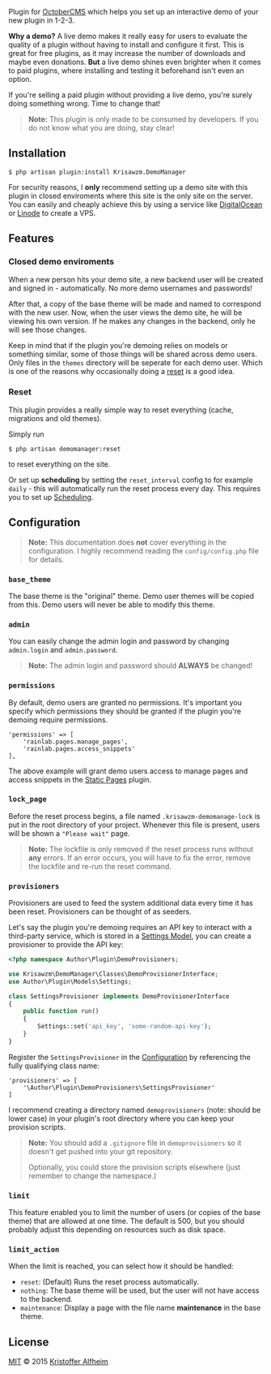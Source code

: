 Plugin for [OctoberCMS](https://octobercms.com/) which helps you set up an interactive demo of your new plugin in 1-2-3.

**Why a demo?** A live demo makes it really easy for users to evaluate the quality of a plugin without having to install and configure it first. This is great for free plugins, as it may increase the number of downloads and maybe even donations. **But** a live demo shines even brighter when it comes to paid plugins, where installing and testing it beforehand isn't even an option.

If you're selling a paid plugin without providing a live demo, you're surely doing something wrong. Time to change that!

> **Note:** This plugin is only made to be consumed by developers. If you do not know what you are doing, stay clear!

## Installation

    $ php artisan plugin:install Krisawzm.DemoManager

For security reasons, I **only** recommend setting up a demo site with this plugin in closed enviroments where this site is the only site on the server. You can easily and cheaply achieve this by using a service like [DigitalOcean](https://www.digitalocean.com/) or [Linode](https://www.linode.com/) to create a VPS.

## Features

### Closed demo enviroments

When a new person hits your demo site, a new backend user will be created and signed in - automatically. No more demo usernames and passwords!

After that, a copy of the base theme will be made and named to correspond with the new user. Now, when the user views the demo site, he will be viewing his own version. If he makes any changes in the backend, only he will see those changes.

Keep in mind that if the plugin you're demoing relies on models or something similar, some of those things will be shared across demo users. Only files in the `themes` directory will be seperate for each demo user. Which is one of the reasons why occasionally doing a [reset](#reset) is a good idea.

### Reset

This plugin provides a really simple way to reset everything (cache, migrations and old themes).

Simply run

    $ php artisan demomanager:reset

to reset everything on the site.

Or set up **scheduling** by setting the `reset_interval` config to for example `daily` - this will automatically run the reset process every day. This requires you to set up [Scheduling](http://laravel.com/docs/5.0/artisan#scheduling-artisan-commands).

## Configuration

> **Note:** This documentation does **not** cover everything in the configuration. I highly recommend reading the `config/config.php` file for details.

### `base_theme`

The base theme is the "original" theme. Demo user themes will be copied from this. Demo users will never be able to modify this theme.

### `admin`

You can easily change the admin login and password by changing `admin.login` and `admin.password`.

> **Note:** The admin login and password should **ALWAYS** be changed!

### `permissions`

By default, demo users are granted no permissions. It's important you specify which permissions they should be granted if the plugin you're demoing require permissions.

    'permissions' => [
        'rainlab.pages.manage_pages',
        'rainlab.pages.access_snippets'
    ],

The above example will grant demo users access to manage pages and access snippets in the [Static Pages](http://octobercms.com/plugin/rainlab-pages) plugin.

### `lock_page`

Before the reset process begins, a file named `.krisawzm-demomanage-lock` is put in the root directory of your project. Whenever this file is present, users will be shown a `"Please wait"` page.

> **Note:** The lockfile is only removed if the reset process runs without **any** errors. If an error occurs, you will have to fix the error, remove the lockfile and re-run the reset command.

### `provisioners`

Provisioners are used to feed the system additional data every time it has been reset. Provisioners can be thought of as seeders.

Let's say the plugin you're demoing requires an API key to interact with a third-party service, which is stored in a [Settings Model](https://octobercms.com/docs/plugin/settings#database-settings), you can create a provisioner to provide the API key:

``` php
<?php namespace Author\Plugin\DemoProvisioners;

use Krisawzm\DemoManager\Classes\DemoProvisionerInterface;
use Author\Plugin\Models\Settings;

class SettingsProvisioner implements DemoProvisionerInterface
{
    public function run()
    {
        Settings::set('api_key', 'some-random-api-key');
    }
}
```

Register the `SettingsProvisioner` in the [Configuration](#configuration) by referencing the fully qualifying class name:

    'provisioners' => [
        '\Author\Plugin\DemoProvisioners\SettingsProvisioner'
    ]

I recommend creating a directory named `demoprovisioners` (note: should be lower case) in your plugin's root directory where you can keep your provision scripts.

> **Note:** You should add a `.gitignore` file in `demoprovisioners` so it doesn't get pushed into your git repository.
>
> Optionally, you could store the provision scripts elsewhere (just remember to change the namespace.)

### `limit`

This feature enabled you to limit the number of users (or copies of the base theme) that are allowed at one time. The default is 500, but you should probably adjust this depending on resources such as disk space.

### `limit_action`

When the limit is reached, you can select how it should be handled:

- `reset`: (Default) Runs the reset process automatically.
- `nothing`: The base theme will be used, but the user will not have access to the backend.
- `maintenance`: Display a page with the file name **maintenance** in the base theme.

## License

[MIT](http://opensource.org/licenses/MIT) © 2015 [Kristoffer Alfheim](https://github.com/krisawzm)
